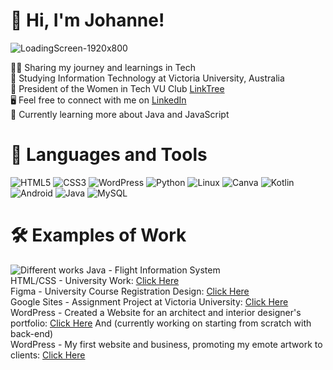 <!--Introduction-->
# 🌸 Hi, I'm Johanne!

![LoadingScreen-1920x800](https://github.com/JohanneChristiana/JohanneChristiana/assets/113961547/564a6a83-ad7e-4d7d-86fd-ef487f1ab771)

👩‍💻 Sharing my journey and learnings in Tech<br/>
🏫 Studying Information Technology at Victoria University, Australia<br/>
🌻 President of the Women in Tech VU Club [LinkTree](https://linktr.ee/womenintechvu)<br/>
🖥️ Feel free to connect with me on [LinkedIn](https://www.linkedin.com/in/johannemenez/)<br/>
💭 Currently learning more about Java and JavaScript<br/>

<!--Markdown Badges: https://github.com/Ileriayo/markdown-badges-->
# 🧰 Languages and Tools
![HTML5](https://img.shields.io/badge/html5-%23E34F26.svg?style=for-the-badge&logo=html5&logoColor=white)
![CSS3](https://img.shields.io/badge/css3-%231572B6.svg?style=for-the-badge&logo=css3&logoColor=white)
![WordPress](https://img.shields.io/badge/WordPress-%23117AC9.svg?style=for-the-badge&logo=WordPress&logoColor=white)
![Python](https://img.shields.io/badge/python-3670A0?style=for-the-badge&logo=python&logoColor=ffdd54)
![Linux](https://img.shields.io/badge/Linux-FCC624?style=for-the-badge&logo=linux&logoColor=black)
![Canva](https://img.shields.io/badge/Canva-%2300C4CC.svg?style=for-the-badge&logo=Canva&logoColor=white)
![Kotlin](https://img.shields.io/badge/kotlin-%237F52FF.svg?style=for-the-badge&logo=kotlin&logoColor=white)
![Android](https://img.shields.io/badge/Android-3DDC84?style=for-the-badge&logo=android&logoColor=white)
![Java](https://img.shields.io/badge/java-%23ED8B00.svg?style=for-the-badge&logo=openjdk&logoColor=white)
![MySQL](https://img.shields.io/badge/mysql-4479A1.svg?style=for-the-badge&logo=mysql&logoColor=white)

<!--Linking examples of my work-->
# 🛠️ Examples of Work
![Different works](https://github.com/JohanneChristiana/JohanneChristiana/assets/113961547/7a01d5a5-d582-42fb-a14c-c5cbf755f03c)
Java - Flight Information System<br/>
HTML/CSS - University Work: [Click Here](https://johannechristiana.github.io/)<br/>
Figma - University Course Registration Design: [Click Here](https://www.figma.com/file/ddL948PjFBkdxxkppVgfKz/University-Course-Registration---Design?type=design&node-id=0%3A1&mode=design&t=JtnwBgcMcBlvaICm-1)<br/>
Google Sites - Assignment Project at Victoria University: [Click Here](https://sites.google.com/view/jamunlimited/home)<br/>
WordPress - Created a Website for an architect and interior designer's portfolio: [Click Here](https://paulaleighmyportfolio.wordpress.com/) And (currently working on starting from scratch with back-end)<br/>
WordPress - My first website and business, promoting my emote artwork to clients: [Click Here](https://yohanforreal.wordpress.com/)<br/>
